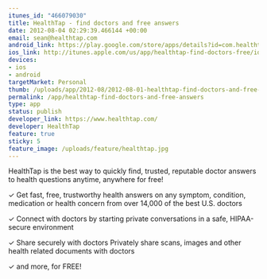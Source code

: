 ```yaml
--- 
itunes_id: "466079030"
title: HealthTap - find doctors and free answers
date: 2012-08-04 02:29:39.466144 +00:00
email: sean@healthtap.com
android_link: https://play.google.com/store/apps/details?id=com.healthtap.userhtexpress
ios_link: http://itunes.apple.com/us/app/healthtap-find-doctors-free/id466079030
devices: 
- ios
- android
targetMarket: Personal
thumb: /uploads/app/2012-08/2012-08-01-healthtap-find-doctors-and-free-answers.png
permalink: /app/healthtap-find-doctors-and-free-answers
type: app
status: publish
developer_link: https://www.healthtap.com/
developer: HealthTap
feature: true
sticky: 5
feature_image: /uploads/feature/healthtap.jpg
---
```


HealthTap is the best way to quickly find, trusted, reputable doctor answers to health questions anytime, anywhere for free!

✓ Get fast, free, trustworthy health answers 
on any symptom, condition, medication or health concern from over 14,000 of the best U.S. doctors

✓ Connect with doctors
by starting private conversations in a safe, HIPAA-secure environment

✓ Share securely with doctors
Privately share scans, images and other health related documents with doctors

✓ and more, for FREE!
